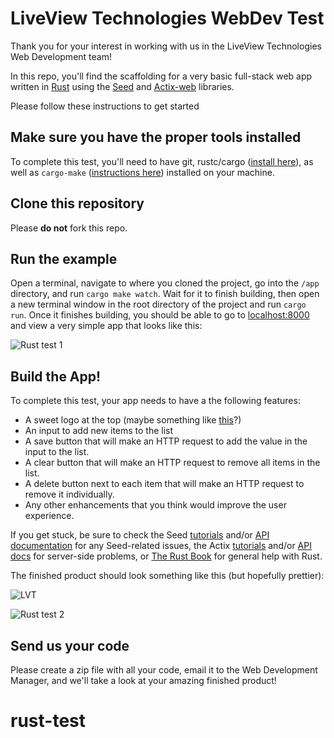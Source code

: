 # LiveView Technologies WebDev Test
Thank you for your interest in working with us in the LiveView Technologies Web Development team!

In this repo, you'll find the scaffolding for a very basic full-stack web app written in [Rust](https://www.rust-lang.org/) using the [Seed](https://seed-rs.org/) and [Actix-web](https://actix.rs) libraries.

Please follow these instructions to get started

## Make sure you have the proper tools installed
To complete this test, you'll need to have git, rustc/cargo ([install here](https://rustup.rs/)), as well as `cargo-make` ([instructions here](https://github.com/sagiegurari/cargo-make)) installed on your machine. 

## Clone this repository
Please <b>do not</b> fork this repo.

## Run the example
Open a terminal, navigate to where you cloned the project, go into the `/app` directory, and run `cargo make watch`. Wait for it to finish building, then open a new terminal window in the root directory of the project and run `cargo run`. Once it finishes building, you should be able to go to [localhost:8000](http://localhost:8000) and view a very simple app that looks like this:

![Rust test 1](https://lvt-dev.s3-us-west-2.amazonaws.com/rust-test/rust-test-3.png)

## Build the App!
To complete this test, your app needs to have a the following features:
* A sweet logo at the top (maybe something like [this](https://cameras.liveviewtech.com/img/LVLogo_small.png)?)
* An input to add new items to the list
* A save button that will make an HTTP request to add the value in the input to the list.
* A clear button that will make an HTTP request to remove all items in the list.
* A delete button next to each item that will make an HTTP request to remove it individually.
* Any other enhancements that you think would improve the user experience.

If you get stuck, be sure to check the Seed [tutorials](https://seed-rs.org/) and/or [API documentation](https://docs.rs/seed/0.7.0/seed/) for any Seed-related issues, the Actix [tutorials](https://actix.rs/docs/) and/or [API docs](https://docs.rs/actix-web/3.0.2/actix_web/) for server-side problems, or [The Rust Book](https://doc.rust-lang.org/book/) for general help with Rust.

The finished product should look something like this (but hopefully prettier):

![LVT](https://cameras.liveviewtech.com/img/LVLogo_small.png)

![Rust test 2](https://lvt-dev.s3-us-west-2.amazonaws.com/rust-test/rust-test-2.gif)

## Send us your code
Please create a zip file with all your code, email it to the Web Development Manager, and we'll take a look at your amazing finished product!
# rust-test
